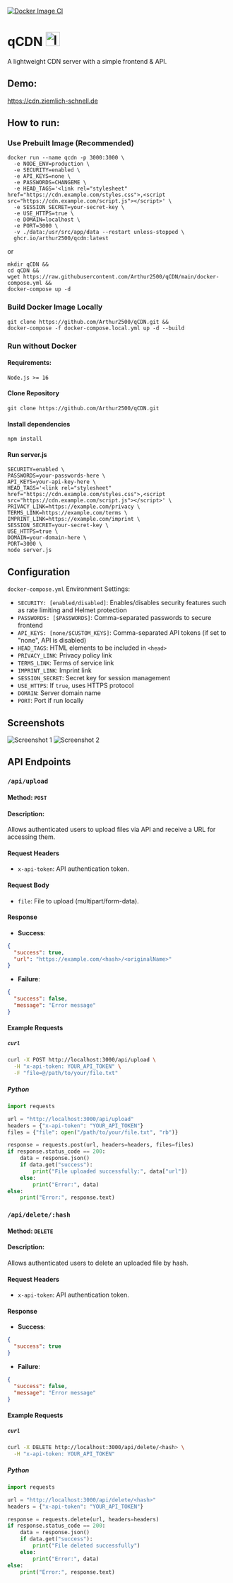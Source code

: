 [![Docker Image CI](https://github.com/Arthur2500/qCDN/actions/workflows/docker-image.yml/badge.svg)](https://github.com/Arthur2500/qCDN/actions/workflows/docker-image.yml)

# qCDN <img src="https://github.com/Arthur2500/qCDN/raw/main/public/icon/favicon.ico" alt="Icon" width="32"/>
A lightweight CDN server with a simple frontend & API.

## Demo:
https://cdn.ziemlich-schnell.de

## How to run:
### Use Prebuilt Image (Recommended)
```
docker run --name qcdn -p 3000:3000 \
  -e NODE_ENV=production \
  -e SECURITY=enabled \
  -e API_KEYS=none \
  -e PASSWORDS=CHANGEME \
  -e HEAD_TAGS='<link rel="stylesheet" href="https://cdn.example.com/styles.css">,<script src="https://cdn.example.com/script.js"></script>' \
  -e SESSION_SECRET=your-secret-key \
  -e USE_HTTPS=true \
  -e DOMAIN=localhost \
  -e PORT=3000 \
  -v ./data:/usr/src/app/data --restart unless-stopped \
  ghcr.io/arthur2500/qcdn:latest
```

or
```
mkdir qCDN &&
cd qCDN &&
wget https://raw.githubusercontent.com/Arthur2500/qCDN/main/docker-compose.yml &&
docker-compose up -d
```

### Build Docker Image Locally
```
git clone https://github.com/Arthur2500/qCDN.git &&
docker-compose -f docker-compose.local.yml up -d --build
```

### Run without Docker
#### Requirements:
```
Node.js >= 16
```

#### Clone Repository
```
git clone https://github.com/Arthur2500/qCDN.git
```

#### Install dependencies
```
npm install
```

#### Run server.js
```
SECURITY=enabled \
PASSWORDS=your-passwords-here \
API_KEYS=your-api-key-here \
HEAD_TAGS='<link rel="stylesheet" href="https://cdn.example.com/styles.css">,<script src="https://cdn.example.com/script.js"></script>' \
PRIVACY_LINK=https://example.com/privacy \
TERMS_LINK=https://example.com/terms \
IMPRINT_LINK=https://example.com/imprint \
SESSION_SECRET=your-secret-key \
USE_HTTPS=true \
DOMAIN=your-domain-here \
PORT=3000 \
node server.js
```

## Configuration
`docker-compose.yml` Environment Settings:
- `SECURITY: [enabled/disabled]`: Enables/disables security features such as rate limiting and Helmet protection
- `PASSWORDS: [$PASSWORDS]`: Comma-separated passwords to secure frontend
- `API_KEYS: [none/$CUSTOM_KEYS]`: Comma-separated API tokens (if set to "none", API is disabled)
- `HEAD_TAGS`: HTML elements to be included in `<head>`
- `PRIVACY_LINK`: Privacy policy link
- `TERMS_LINK`: Terms of service link
- `IMPRINT_LINK`: Imprint link
- `SESSION_SECRET`: Secret key for session management
- `USE_HTTPS`: If `true`, uses HTTPS protocol
- `DOMAIN`: Server domain name
- `PORT`: Port if run locally

## Screenshots
![Screenshot 1](https://github.com/user-attachments/assets/1b613775-4f23-404c-adde-f0ac2d70970f)
![Screenshot 2](https://github.com/user-attachments/assets/ddf5159e-7224-4198-ace2-ab18c48cc57e)

## API Endpoints

### `/api/upload`
#### Method: `POST`
#### Description:
Allows authenticated users to upload files via API and receive a URL for accessing them.

#### Request Headers
- `x-api-token`: API authentication token.

#### Request Body
- `file`: File to upload (multipart/form-data).

#### Response
- **Success**:
```json
{
  "success": true,
  "url": "https://example.com/<hash>/<originalName>"
}
```
- **Failure**:
```json
{
  "success": false,
  "message": "Error message"
}
```

#### Example Requests
##### `curl`
```sh
curl -X POST http://localhost:3000/api/upload \
  -H "x-api-token: YOUR_API_TOKEN" \
  -F "file=@/path/to/your/file.txt"
```

##### Python
```python
import requests

url = "http://localhost:3000/api/upload"
headers = {"x-api-token": "YOUR_API_TOKEN"}
files = {"file": open("/path/to/your/file.txt", "rb")}

response = requests.post(url, headers=headers, files=files)
if response.status_code == 200:
    data = response.json()
    if data.get("success"):
        print("File uploaded successfully:", data["url"])
    else:
        print("Error:", data)
else:
    print("Error:", response.text)
```

### `/api/delete/:hash`
#### Method: `DELETE`
#### Description:
Allows authenticated users to delete an uploaded file by hash.

#### Request Headers
- `x-api-token`: API authentication token.

#### Response
- **Success**:
```json
{
  "success": true
}
```
- **Failure**:
```json
{
  "success": false,
  "message": "Error message"
}
```

#### Example Requests
##### `curl`
```sh
curl -X DELETE http://localhost:3000/api/delete/<hash> \
  -H "x-api-token: YOUR_API_TOKEN"
```

##### Python
```python
import requests

url = "http://localhost:3000/api/delete/<hash>"
headers = {"x-api-token": "YOUR_API_TOKEN"}

response = requests.delete(url, headers=headers)
if response.status_code == 200:
    data = response.json()
    if data.get("success"):
        print("File deleted successfully")
    else:
        print("Error:", data)
else:
    print("Error:", response.text)
```

